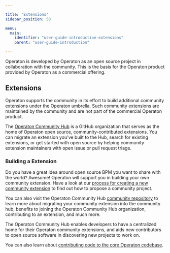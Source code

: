 ```yaml
---

title: 'Extensions'
sidebar_position: 50

menu:
  main:
    identifier: "user-guide-introduction-extensions"
    parent: "user-guide-introduction"

---
```


Operaton is developed by Operaton as an open source project in collaboration with the community. This is the basis for the Operaton product provided by Operaton as a commercial offering.

## Extensions

Operaton supports the community in its effort to build additional community extensions under the Operaton umbrella. Such community extensions are maintained by the community and are not part of the commercial Operaton product.

The [Operaton Community Hub](https://github.com/operaton-community-hub) is a GitHub organization that serves as the home of Operaton open source, community-contributed extensions. You can migrate an extension you've built to the Hub, search for existing extensions, or get started with open source by helping community extension maintainers with open issue or pull request triage.

### Building a Extension

Do you have a great idea around open source BPM you want to share with the world? Awesome! Operaton will support you in building your own community extension. Have a look at our [process for creating a new community extension](https://github.com/operaton-community-hub/community/blob/main/creating-new-extensions.md) to find out how to propose a community project.

You can also visit the Operaton Community Hub [community repository](https://github.com/operaton-community-hub/community) to learn more about migrating your community extension into the community hub, benefits to joining the Operaton Community Hub organization, contributing to an extension, and much more.

The Operaton Community Hub enables developers to have a centralized home for their Operaton community extensions, and aids new contributors to open source software in discovering new projects to work on.

You can also learn about [contributing code to the core Operaton codebase](https://github.com/operaton/operaton/blob/main/CONTRIBUTING.md).
